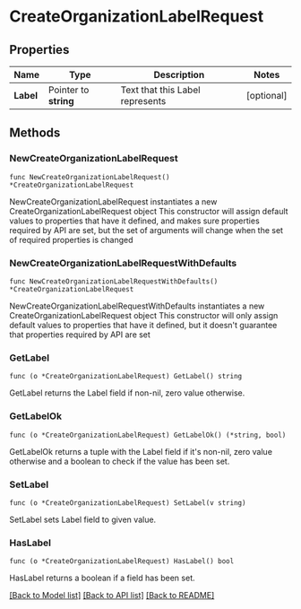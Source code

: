 # CreateOrganizationLabelRequest

## Properties

Name | Type | Description | Notes
------------ | ------------- | ------------- | -------------
**Label** | Pointer to **string** | Text that this Label represents | [optional] 

## Methods

### NewCreateOrganizationLabelRequest

`func NewCreateOrganizationLabelRequest() *CreateOrganizationLabelRequest`

NewCreateOrganizationLabelRequest instantiates a new CreateOrganizationLabelRequest object
This constructor will assign default values to properties that have it defined,
and makes sure properties required by API are set, but the set of arguments
will change when the set of required properties is changed

### NewCreateOrganizationLabelRequestWithDefaults

`func NewCreateOrganizationLabelRequestWithDefaults() *CreateOrganizationLabelRequest`

NewCreateOrganizationLabelRequestWithDefaults instantiates a new CreateOrganizationLabelRequest object
This constructor will only assign default values to properties that have it defined,
but it doesn't guarantee that properties required by API are set

### GetLabel

`func (o *CreateOrganizationLabelRequest) GetLabel() string`

GetLabel returns the Label field if non-nil, zero value otherwise.

### GetLabelOk

`func (o *CreateOrganizationLabelRequest) GetLabelOk() (*string, bool)`

GetLabelOk returns a tuple with the Label field if it's non-nil, zero value otherwise
and a boolean to check if the value has been set.

### SetLabel

`func (o *CreateOrganizationLabelRequest) SetLabel(v string)`

SetLabel sets Label field to given value.

### HasLabel

`func (o *CreateOrganizationLabelRequest) HasLabel() bool`

HasLabel returns a boolean if a field has been set.


[[Back to Model list]](../README.md#documentation-for-models) [[Back to API list]](../README.md#documentation-for-api-endpoints) [[Back to README]](../README.md)


